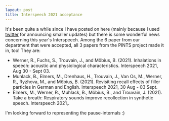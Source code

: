 ```yaml
---
layout: post
title: Interspeech 2021 acceptance
---
```

It's been quite a while since I have posted on here (mainly because I used [twitter](https://twitter.com/verschallend) for announcing smaller updates) but there is some wonderful news concerning this year's Interspeech. Among the 6 paper from our department that were accepted, all 3 papers from the PINTS project made it in, too! They are:

<ul>
<li>Werner, R., Fuchs, S., Trouvain, J., and Möbius, B. (2021). Inhalations in speech: acoustic and physiological characteristics. Interspeech 2021, Aug 30 - Sept 03.</li>

<li>Muhlack, B., Elmers, M., Drenhaus, H., Trouvain, J., Van Os, M., Werner, R., Ryzhova, M., and Möbius, B. (2021). Revisiting recall effects of filler particles in German and English. Interspeech 2021, 30 Aug - 03 Sept.</li>
  
<li>Elmers, M., Werner, R., Muhlack, B., Möbius, B., and Trouvain, J. (2021). Take a breath: Respiratory sounds improve recollection in synthetic speech. Interspeech 2021,.</li>
</ul>

I'm looking forward to representing the pause-internals :)
